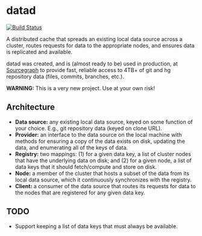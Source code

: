# datad

[![Build Status](https://travis-ci.org/sourcegraph/datad.svg)](https://travis-ci.org/sourcegraph/datad)

A distributed cache that spreads an existing local data source across a cluster,
routes requests for data to the appropriate nodes, and ensures data is
replicated and available.

datad was created, and is (almost ready to be) used in production, at
[Sourcegraph](https://sourcegraph.com) to provide fast, reliable access to 4TB+
of git and hg repository data (files, commits, branches, etc.).

**WARNING:** This is a very new project. Use at your own risk!

## Architecture

* **Data source:** any existing local data source, keyed on some function of your choice. E.g., git repository data (keyed on clone URL).
* **Provider:** an interface to the data source on the local machine with methods for ensuring a copy of the data exists on disk, updating the data, and enumerating all of the keys of data.
* **Registry:** two mappings: (1) for a given data key, a list of cluster nodes that have the underlying data on disk; and (2) for a given node, a list of data keys that it should fetch/compute and store on disk.
* **Node:** a member of the cluster that hosts a subset of the data from its local data source, which it continuously synchronizes with the registry.
* **Client:** a consumer of the data source that routes its requests for data to the nodes that are registered for any given data key.

## TODO

* Support keeping a list of data keys that must always be available.